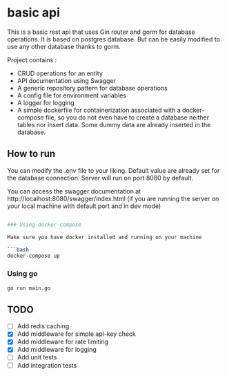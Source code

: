 # basic api

This is a basic rest api that uses Gin router and gorm for database operations. It is based on postgres database.
But can be easily modified to use any other database thanks to gorm.

Project contains :

- CRUD operations for an entity
- API documentation using Swagger
- A generic repository pattern for database operations
- A config file for environment variables
- A logger for logging
- A simple dockerfile for containerization associated with a docker-compose file, so you do not even have to create a database neither tables nor insert data. Some dummy data are already inserted in the database.

## How to run

You can modify the .env file to your liking. Default value are already set for the database connection. Server will run on port 8080 by default.

You can access the swagger documentation at http://localhost:8080/swagger/index.html (if you are running the server on your local machine with default port and in dev mode)

```bash

### Using docker-compose

Make sure you have docker installed and running on your machine

```bash
docker-compose up
```

### Using go

```bash
go run main.go
```

## TODO

- [ ] Add redis caching
- [x] Add middleware for simple api-key check
- [x] Add middleware for rate limiting
- [x] Add middleware for logging
- [ ] Add unit tests
- [ ] Add integration tests